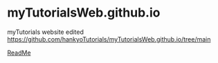 # myTutorialsWeb.github.io
myTutorials website edited
https://github.com/hankyoTutorials/myTutorialsWeb.github.io/tree/main



<a href="https://readme.com/" target="_blank">ReadMe</a>

